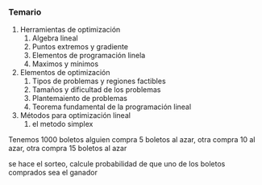 ### Temario
1. Herramientas de optimización
	1. Algebra lineal
	2. Puntos extremos y gradiente
	3. Elementos de programación linela
	4. Maximos y mínimos
2. Elementos de optimización
	1. Tipos de problemas y regiones factibles
	2. Tamaños y dificultad de los problemas
	3. Plantemaiento de problemas
	4. Teorema fundamental de la programación lineal
3. Métodos para optimización lineal
	1. el metodo simplex


Tenemos 1000 boletos
alguien compra 5 boletos al azar, otra compra 10 al azar, otra compra 15 boletos al azar

se hace el sorteo, calcule probabilidad de que uno de los boletos comprados sea el ganador

